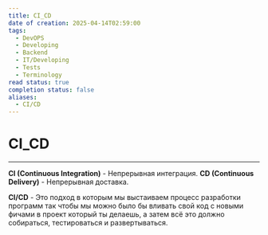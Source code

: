 ```yaml
---
title: CI_CD
date of creation: 2025-04-14T02:59:00
tags:
  - DevOPS
  - Developing
  - Backend
  - IT/Developing
  - Tests
  - Terminology
read status: true
completion status: false
aliases:
  - CI/CD
---
```

# CI_CD
---

**CI (Continuous  Integration)** - Непрерывная интеграция.
**CD (Continuous Delivery)** - Непрерывная доставка.

**CI/CD** - Это подход в которым мы выстаиваем процесс разработки программ так чтобы мы можно было бы вливать свой код с новыми фичами в проект который ты делаешь, а затем всё это должно собираться, тестироваться и развертываться.
